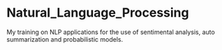 # Natural_Language_Processing
My training on NLP applications for the use of sentimental analysis, auto summarization and probabilistic models.
